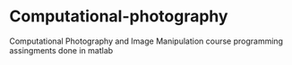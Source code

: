 # Computational-photography
Computational Photography and Image Manipulation course
programming assingments done in matlab
